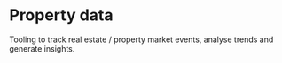 # Property data

Tooling to track real estate / property market events, analyse trends and generate insights.
